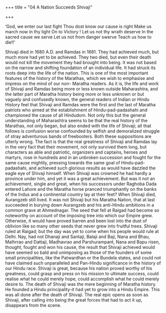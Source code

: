 +++
title = "04 A Nation Succeeds Shivaji"

+++

‘God, we enter our last fight Thou dost know our cause is right Make us march now in thy light On to Victory ! Let us not thy wrath deserve In the sacred cause we serve Let us not from danger swerve Teach us how to die!!’ 

Shivaji died in 1680 A.D. and Ramdas in 1681. They had achieved much, but much more had yet to be achieved. They two died, but even their death would not kill the movement they had brought into being. It was not based on the narrow and shifting foundation of an individual life. It had struck its roots deep into the life of the nation. This is one of the most important features of the history of the Marathas, which we wish to emphasise and impress on the mind of our non- Maratha readers. As it is, the life and work of Shivaji and Ramdas being more or less known outside Maharashtra, and the latter part of Maratha history being more or less unknown or but vaguely and confusedly known, the general readers of Indian or Hindu History feel that Shivaji and Ramdas were the first and the last of Maratha patriots who aimed at the establishment of Hindu-pad-padashahi and championed the cause of all Hindudom. Not only this but the general understanding of Maharashtra seems to be that the real history of the Marathas, not only began, but also ended with the life of Shivaji; all that follows is confusion worse confounded by selfish and demoralized struggle of stray adventurous bands of freebooters. Both these suppositions are utterly wrong. The fact is that the real greatness of Shivaji and Ramdas lay in the very fact that their movement, not only survived them long, but characters as able and patriotic, organizers and captains, heroes and martyrs, rose in hundreds and in an unbroken succession and fought for the same cause mightily, pressing towards the same goal of Hindu-pad- padashahi, and achieved such glorious results as would have dazzled the eagle eye of Shivaji himself. When Shivaji was crowned he had hardly a province under him, and yet it was a great achievement. But was it not an achievement, single and great, when his successors under Raghoba Dada entered Lahore and the Maratha horse pranced triumphantly on the banks of the Indus and a continental country lay at their feet? When Shivaji died, Aurangzeb still lived. It was not Shivaji but his Maratha Nation, that at last succeeded in burying down Aurangzeb and his anti-Hindu ambitions in a common grave at Ahmednagar. The seed that fell at Raigad had become so noteworthy on account of the imposing tree into which our Empire grew. Otherwise, it would have proved barren and been lost into the dust of oblivion like so many other seeds that never grew into fruitful trees. Shivaji ruled at Raigad; but the day was yet to come when his people would rule at Delhi. Nay, had not Dhanaji and Santaji, Balaji and Baji, Nana and Bhau, Malhrrao and Dattaji, Madhavrao and Parshurampant, Nana and Bapu risen, thought, fought and won his cause, the result that Shivaji achieved would have seemed so bald and unimposing as those of the founders of some small principalities, like the Patwardhan or the Bundela states, and could not have claimed such unparalleled and Pan-Hindu significance in the history of our Hindu race. Shivaji is great, because his nation proved worthy of his greatness, could grasp and press on his mission to ultimate success, could realise what he could merely hope, could accomplish what he could merely desire to. The death of Shivaji was the mere beginning of Maratha history. He founded a Hindu principality-it had yet to grow into a Hindu Empire. This was all done after the death of Shivaji. The real epic opens as soon as Shivaji, after calling into being the great forces that had to act it up, disappears from the scene. 
